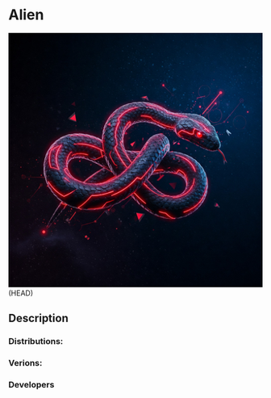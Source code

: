 # Alien
![HEAD](https://github.com/J4ck3LSyN-Gen2/Alien/blob/main/src/imgs/alien.jpg)(HEAD)
## Description
### Distributions:
### Verions:
### Developers
